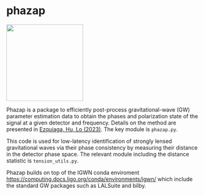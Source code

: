 # phazap

<img src="https://github-production-user-asset-6210df.s3.amazonaws.com/55488840/279736386-daa97bc2-453f-4ac9-8fdd-f9e8bc7db6bd.png" width="200">

Phazap is a package to efficiently post-process gravitational-wave (GW) parameter estimation data to obtain the phases and polarization state of the signal at a given detector and frequency. Details on the method are presented in [Ezquiaga, Hu, Lo (2023)](https://arxiv.org/abs/2308.06616). The key module is `phazap.py`.

This code is used for low-latency identification of strongly lensed gravitational waves via their phase consistency by measuring their distance in the detector phase space. The relevant module including the distance statistic is `tension_utils.py`.

Phazap builds on top of the IGWN conda enviroment https://computing.docs.ligo.org/conda/environments/igwn/ which include the standard GW packages such as LALSuite and bilby.
